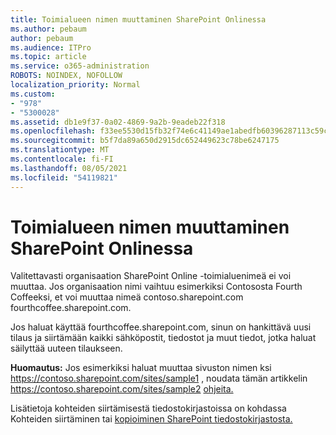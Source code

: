 ```yaml
---
title: Toimialueen nimen muuttaminen SharePoint Onlinessa
ms.author: pebaum
author: pebaum
ms.audience: ITPro
ms.topic: article
ms.service: o365-administration
ROBOTS: NOINDEX, NOFOLLOW
localization_priority: Normal
ms.custom:
- "978"
- "5300028"
ms.assetid: db1e9f37-0a02-4869-9a2b-9eadeb22f318
ms.openlocfilehash: f33ee5530d15fb32f74e6c41149ae1abedfb60396287113c59c6b4dc3af24017
ms.sourcegitcommit: b5f7da89a650d2915dc652449623c78be6247175
ms.translationtype: MT
ms.contentlocale: fi-FI
ms.lasthandoff: 08/05/2021
ms.locfileid: "54119821"
---
```

# <a name="change-domain-name-in-sharepoint-online"></a>Toimialueen nimen muuttaminen SharePoint Onlinessa

Valitettavasti organisaation SharePoint Online -toimialuenimeä ei voi muuttaa. Jos organisaation nimi vaihtuu esimerkiksi Contososta Fourth Coffeeksi, et voi muuttaa nimeä contoso.sharepoint.com fourthcoffee.sharepoint.com.
  
Jos haluat käyttää fourthcoffee.sharepoint.com, sinun on hankittävä uusi tilaus ja siirtämään kaikki sähköpostit, tiedostot ja muut tiedot, jotka haluat säilyttää uuteen tilaukseen.
  
 **Huomautus:** Jos esimerkiksi haluat muuttaa sivuston nimen ksi https://contoso.sharepoint.com/sites/sample1 , noudata tämän artikkelin https://contoso.sharepoint.com/sites/sample2 [ohjeita.](https://docs.microsoft.com/sharepoint/change-site-address) 
  
Lisätietoja kohteiden siirtämisestä tiedostokirjastoissa on kohdassa Kohteiden siirtäminen tai [kopioiminen SharePoint tiedostokirjastosta.](https://go.microsoft.com/fwlink/?linkid=2025831)
  